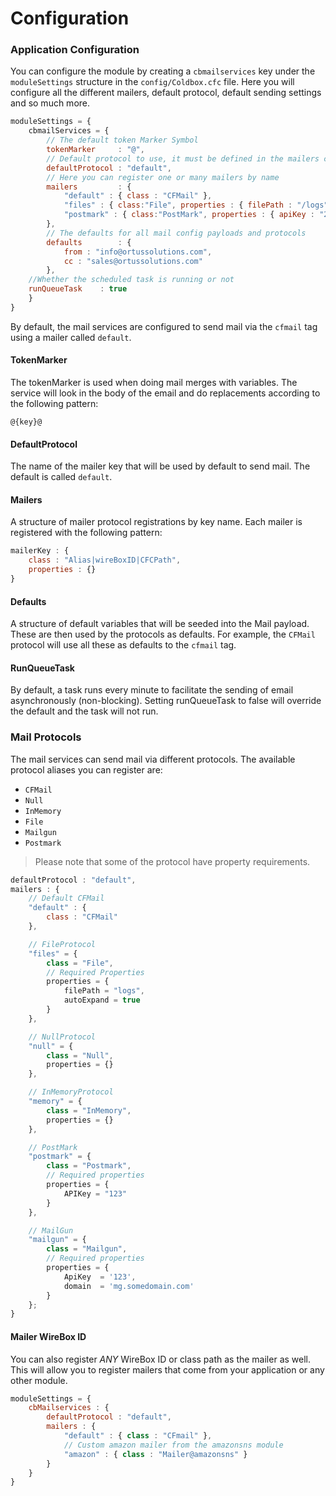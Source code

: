 # Configuration

### Application Configuration

You can configure the module by creating a `cbmailservices` key under the `moduleSettings` structure in the `config/Coldbox.cfc` file. Here you will configure all the different mailers, default protocol, default sending settings and so much more.

```javascript
moduleSettings = {
    cbmailServices = {
        // The default token Marker Symbol
        tokenMarker     : "@",
        // Default protocol to use, it must be defined in the mailers configuration
        defaultProtocol : "default",
        // Here you can register one or many mailers by name
        mailers         : { 
            "default" : { class : "CFMail" },
            "files" : { class:"File", properties : { filePath : "/logs" } },
            "postmark" : { class:"PostMark", properties : { apiKey : "234" } } 
        },
        // The defaults for all mail config payloads and protocols
        defaults        : {
            from : "info@ortussolutions.com",
            cc : "sales@ortussolutions.com"
        },
	//Whether the scheduled task is running or not
	runQueueTask	: true
    }
}
```

By default, the mail services are configured to send mail via the `cfmail` tag using a mailer called `default`.

#### TokenMarker

The tokenMarker is used when doing mail merges with variables. The service will look in the body of the email and do replacements according to the following pattern:

```
@{key}@
```

#### DefaultProtocol

The name of the mailer key that will be used by default to send mail. The default is called `default`.

#### Mailers

A structure of mailer protocol registrations by key name. Each mailer is registered with the following pattern:

```javascript
mailerKey : {
    class : "Alias|wireBoxID|CFCPath",
    properties : {}
}
```

#### Defaults

A structure of default variables that will be seeded into the Mail payload. These are then used by the protocols as defaults. For example, the `CFMail` protocol will use all these as defaults to the `cfmail` tag.

#### **RunQueueTask**

By default, a task runs every minute to facilitate the sending of email asynchronously (non-blocking). Setting runQueueTask to false will override the default and the task will not run.&#x20;

### Mail Protocols

The mail services can send mail via different protocols. The available protocol aliases you can register are:

* `CFMail`
* `Null`
* `InMemory`
* `File`
* `Mailgun`
* `Postmark`

> Please note that some of the protocol have property requirements.

```javascript
defaultProtocol : "default",
mailers : {
	// Default CFMail
	"default" : {
		class : "CFMail"
	},

	// FileProtocol
	"files" = {
		class = "File",
		// Required Properties
		properties = {
			filePath = "logs",
			autoExpand = true
		}
	},

	// NullProtocol
	"null" = {
		class = "Null",
		properties = {}
	},

	// InMemoryProtocol
	"memory" = {
		class = "InMemory",
		properties = {}
	},

	// PostMark
	"postmark" = {
		class = "Postmark",
		// Required properties
		properties = {
			APIKey = "123"
		}
	},

	// MailGun
	"mailgun" = {
		class = "Mailgun",
		// Required properties
		properties = {
			ApiKey  = '123',
			domain  = 'mg.somedomain.com'
		}
	};
}
```

#### Mailer WireBox ID

You can also register _ANY_ WireBox ID or class path as the mailer as well. This will allow you to register mailers that come from your application or any other module.

```jsx
moduleSettings = {
	cbMailservices : {
		defaultProtocol : "default",
		mailers : {
			"default" : { class : "CFmail" },
			// Custom amazon mailer from the amazonsns module
			"amazon" : { class : "Mailer@amazonsns" }
		}
	}
}
```
